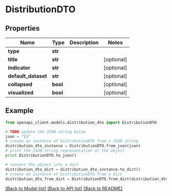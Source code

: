 # DistributionDTO


## Properties
Name | Type | Description | Notes
------------ | ------------- | ------------- | -------------
**type** | **str** |  | 
**title** | **str** |  | [optional] 
**indicator** | **str** |  | [optional] 
**default_dataset** | **str** |  | [optional] 
**collapsed** | **bool** |  | [optional] 
**visualized** | **bool** |  | [optional] 

## Example

```python
from openapi_client.models.distribution_dto import DistributionDTO

# TODO update the JSON string below
json = "{}"
# create an instance of DistributionDTO from a JSON string
distribution_dto_instance = DistributionDTO.from_json(json)
# print the JSON string representation of the object
print DistributionDTO.to_json()

# convert the object into a dict
distribution_dto_dict = distribution_dto_instance.to_dict()
# create an instance of DistributionDTO from a dict
distribution_dto_from_dict = DistributionDTO.from_dict(distribution_dto_dict)
```
[[Back to Model list]](../README.md#documentation-for-models) [[Back to API list]](../README.md#documentation-for-api-endpoints) [[Back to README]](../README.md)


